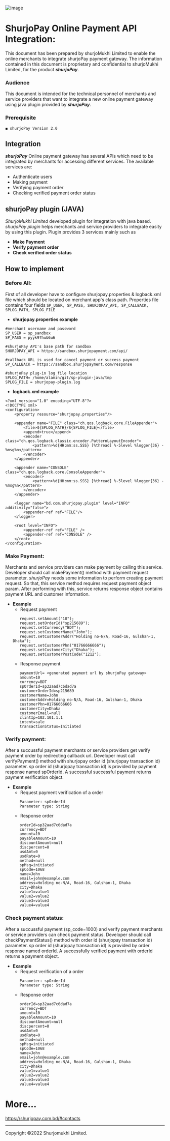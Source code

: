 ![image](https://user-images.githubusercontent.com/57352037/155895117-523cfb9e-d895-47bf-a962-2bcdda49ad66.png)

# ShurjoPay Online Payment API Integration:
This document has been prepared by shurjoMukhi Limited to enable the online merchants to integrate shurjoPay payment gateway. The information contained in this document is proprietary and confidential to shurjoMukhi Limited, for the product **_shurjoPay_**.
### Audience
This document is intended for the technical personnel of merchants and service providers that want to integrate a new online payment gateway using java plugin provided by **_shurjoPay_**.
### Prerequisite
	◼️ shurjoPay Version 2.0
## Integration
**_shurjoPay_** Online payment gateway has several APIs which need to be integrated by merchants for accessing different services.
The available services are:
- Authenticate users
- Making payment
- Verifying payment order
- Checking verified payment order status
## shurjoPay plugin (JAVA)
_ShurjoMukhi Limited_ developed plugin for integration with java based. _shurjoPay plugin_ helps merchants and service providers to integrate easity by using this plugin. Plugin provides 3 services mainly such as
- **Make Payment**
- **Verify payment order**
- **Check verified order status**
## How to implement
### Before All:
First of all developer have to configure shurjopay.properties & logback.xml file which should be located on merchant app's class path. Properties file contains four fields ``` SP_USER, SP_PASS, SHURJOPAY_API, SP_CALLBACK, SPLOG_PATH, SPLOG_FILE ```
- **shurjopay.properties example**
``` 
#merchant username and password
SP_USER = sp_sandbox
SP_PASS = pyyk97hu&6u6

#shurjoPay API's base path for sandbox
SHURJOPAY_API = https://sandbox.shurjopayment.com/api/

#callback URL is used for cancel payment or success payment
SP_CALLBACK = https://sandbox.shurjopayment.com/response

#shurjoPay plug-in log file location
SPLOG_PATH= /home/alamin/git/sp-plugin-java/tmp
SPLOG_FILE = shurjopay-plugin.log 
```
- **logback.xml example**
``` 
<?xml version="1.0" encoding="UTF-8"?>
<!DOCTYPE xml>
<configuration>
	<property resource="shurjopay.properties"/>
	
	<appender name="FILE" class="ch.qos.logback.core.FileAppender">
		<file>${SPLOG_PATH}/${SPLOG_FILE}</file>
		<append>true</append>
		<encoder class="ch.qos.logback.classic.encoder.PatternLayoutEncoder">
			<pattern>%d{HH:mm:ss.SSS} [%thread] %-5level %logger{36} - %msg%n</pattern>
		</encoder>
	</appender>
	
	<appender name="CONSOLE" class="ch.qos.logback.core.ConsoleAppender">
        <encoder>
            <pattern>%d{HH:mm:ss.SSS} [%thread] %-5level %logger{36} - %msg%n</pattern>
        </encoder>
    </appender>
    
    <logger name="bd.com.shurjopay.plugin" level="INFO" additivity="false">
        <appender-ref ref="FILE"/>
    </logger>

	<root level="INFO">
		<appender-ref ref="FILE" />
		<appender-ref ref="CONSOLE" />
	</root>
</configuration> 
```
### Make Payment: 
Merchants and service providers can make payment by calling this service. Developer should call makePayment() method with payment request parameter. _shurjoPay_ needs some information to perform creating payment request. So that, this service method requires request payment object param. After performing with this, service returns response object contains payment URL and customer information.
- **Example**
	- Request payment
	 ``` 
		request.setAmount("10");
		request.setOrderId("sp215689");
		request.setCurrency("BDT");
		request.setCustomerName("John");
		request.setCustomerAddr("Holding no-N/A, Road-16, Gulshan-1, Dhaka");
		request.setCustomerPhn("01766666666");
		request.setCustomerCity("Dhaka");
		request.setCustomerPostCode("1212");
	 ```
	- Response payment
	 ``` 
	 	paymentUrl= <generated payment url by shurjoPay gateway>
		amount=10
		currency=BDT
		spOrderId=sp32aad7c6dad7a
		customerOrderId=sp215689
		customerName=John
		customerAddr=Holding no-N/A, Road-16, Gulshan-1, Dhaka
		customerPhn=01766666666
		customerCity=Dhaka
		customerEmail=null
		clintIp=102.101.1.1
		intent=sale
		transactionStatus=Initiated
	 ```
### Verify payment: 
After a succussful payment merchants or service providers get verify payment order by redirecting callback url. Developer must call verifyPayment() method with shurjopay order id (shurjopay transaction id) parameter. sp order id (shurjopay transaction id) is provided by payment response named spOrderId. A successful successful payment returns payment verification object.
- **Example**
	- Request payment verification of a order
	 ``` 
	 	Parameter: spOrderId
		Parameter type: String
	 ```
	- Response order
	 ``` 
	 	orderId=sp32aad7c6dad7a
		currency=BDT
		amount=10
		payableAmount=10
		discountAmount=null
		discpercent=0
		usdAmt=0
		usdRate=0
		method=null
		spMsg=initiated
		spCode=1068
		name=John
		email=john@example.com
		address=Holding no-N/A, Road-16, Gulshan-1, Dhaka
		city=Dhaka
		value1=value1
		value2=value2
		value3=value3
		value4=value4
	 ```
### Check payment status: 
After a succussful payment (sp_code=1000) and verify payment merchants or service providers can check payment status. Developer should call checkPaymentStatus() method with order id (shurjopay transaction id) parameter. sp order id (shurjopay transaction id) is provided by order response named orderId. A successfully verified payment with orderId returns a payment object.
- **Example**
	- Request verification of a order
	 ``` 
	 	Parameter: spOrderId
		Parameter type: String
	 ```
	- Response order
	 ``` 
	 	orderId=sp32aad7c6dad7a
		currency=BDT
		amount=10
		payableAmount=10
		discountAmount=null
		discpercent=0
		usdAmt=0
		usdRate=0
		method=null
		spMsg=initiated
		spCode=1068
		name=John
		email=john@example.com
		address=Holding no-N/A, Road-16, Gulshan-1, Dhaka
		city=Dhaka
		value1=value1
		value2=value2
		value3=value3
		value4=value4
	 ```
# More...
https://shurjopay.com.bd/#contacts
<hr>
Copyright ©️2022 Shurjomukhi Limited.
